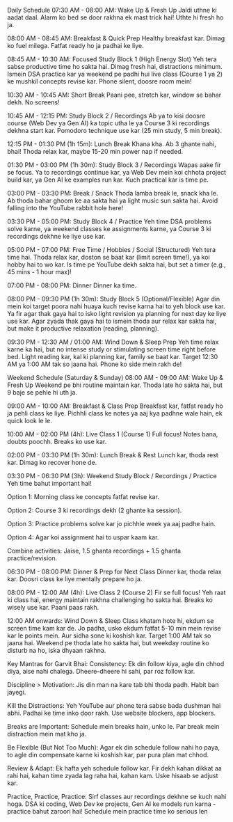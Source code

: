 Daily Schedule
07:30 AM - 08:00 AM: Wake Up & Fresh Up
Jaldi uthne ki aadat daal. Alarm ko bed se door rakhna ek mast trick hai! Uthte hi fresh ho ja.

08:00 AM - 08:45 AM: Breakfast & Quick Prep
Healthy breakfast kar. Dimag ko fuel milega. Fatfat ready ho ja padhai ke liye.

08:45 AM - 10:30 AM: Focused Study Block 1 (High Energy Slot)
Yeh tera sabse productive time ho sakta hai. Dimag fresh hai, distractions minimum. Ismein DSA practice kar ya weekend pe padhi hui live class (Course 1 ya 2) ke mushkil concepts revise kar. Phone silent, doosre room mein!

10:30 AM - 10:45 AM: Short Break
Paani pee, stretch kar, window se bahar dekh. No screens!

10:45 AM - 12:15 PM: Study Block 2 / Recordings
Ab ya to kisi doosre course (Web Dev ya Gen AI) ka topic utha le ya Course 3 ki recordings dekhna start kar. Pomodoro technique use kar (25 min study, 5 min break).

12:15 PM - 01:30 PM (1h 15m): Lunch Break
Khana kha. Ab 3 ghante nahi, bhai! Thoda relax kar, maybe 15-20 min power nap if needed.

01:30 PM - 03:00 PM (1h 30m): Study Block 3 / Recordings
Wapas aake fir se focus. Ya to recordings continue kar, ya Web Dev mein koi chhota project build kar, ya Gen AI ke examples run kar. Kuch practical kar is time pe.

03:00 PM - 03:30 PM: Break / Snack
Thoda lamba break le, snack kha le. Ab thoda bahar ghoom ke aa sakta hai ya light music sun sakta hai. Avoid falling into the YouTube rabbit hole here!

03:30 PM - 05:00 PM: Study Block 4 / Practice
Yeh time DSA problems solve karne, ya weekend classes ke assignments karne, ya Course 3 ki recordings dekhne ke liye use kar.

05:00 PM - 07:00 PM: Free Time / Hobbies / Social (Structured)
Yeh tera time hai. Thoda relax kar, doston se baat kar (limit screen time!), ya koi hobby hai to wo kar. Is time pe YouTube dekh sakta hai, but set a timer (e.g., 45 mins - 1 hour max)!

07:00 PM - 08:00 PM: Dinner
Dinner ka time.

08:00 PM - 09:30 PM (1h 30m): Study Block 5 (Optional/Flexible)
Agar din mein koi target poora nahi huaya kuch revise karna hai to yeh block use kar. Ya fir agar thak gaya hai to isko light revision ya planning for next day ke liye use kar. Agar zyada thak gaya hai to ismein thoda aur relax kar sakta hai, but make it productive relaxation (reading, planning).

09:30 PM - 12:30 AM / 01:00 AM: Wind Down & Sleep Prep
Yeh time relax karne ka hai, but no intense study or stimulating screen time right before bed. Light reading kar, kal ki planning kar, family se baat kar. Target 12:30 AM ya 1:00 AM tak so jaana hai. Phone ko side mein rakh de!

Weekend Schedule (Saturday & Sunday)
08:00 AM - 09:00 AM: Wake Up & Fresh Up
Weekend pe bhi routine maintain kar. Thoda late ho sakta hai, but 9 baje se pehle hi uth ja.

09:00 AM - 10:00 AM: Breakfast & Class Prep
Breakfast kar, fatfat ready ho ja pehli class ke liye. Pichhli class ke notes ya aaj kya padhne wale hain, ek quick look le le.

10:00 AM - 02:00 PM (4h): Live Class 1 (Course 1)
Full focus! Notes bana, doubts poochh. Breaks ko use kar.

02:00 PM - 03:30 PM (1h 30m): Lunch Break & Rest
Lunch kar, thoda rest kar. Dimag ko recover hone de.

03:30 PM - 06:30 PM (3h): Weekend Study Block / Recordings / Practice
Yeh time bahut important hai!

Option 1: Morning class ke concepts fatfat revise kar.

Option 2: Course 3 ki recordings dekh (2 ghante ka session).

Option 3: Practice problems solve kar jo pichhle week ya aaj padhe hain.

Option 4: Agar koi assignment hai to uspar kaam kar.

Combine activities: Jaise, 1.5 ghanta recordings + 1.5 ghanta practice/revision.

06:30 PM - 08:00 PM: Dinner & Prep for Next Class
Dinner kar, thoda relax kar. Doosri class ke liye mentally prepare ho ja.

08:00 PM - 12:00 AM (4h): Live Class 2 (Course 2)
Fir se full focus! Yeh raat ki class hai, energy maintain rakhna challenging ho sakta hai. Breaks ko wisely use kar. Paani paas rakh.

12:00 AM onwards: Wind Down & Sleep
Class khatam hote hi, ekdum se screen time kam kar de. Jo padha, usko ekdum fatfat 5-10 min mein revise kar le points mein. Aur sidha sone ki koshish kar. Target 1:00 AM tak so jaana hai. Weekend pe thoda late ho sakta hai, but weekday routine ko disturb na ho, iska dhyaan rakhna.

Key Mantras for Garvit Bhai:
Consistency: Ek din follow kiya, agle din chhod diya, aise nahi chalega. Dheere-dheere hi sahi, par roz follow kar.

Discipline > Motivation: Jis din man na kare tab bhi thoda padh. Habit ban jayegi.

Kill the Distractions: Yeh YouTube aur phone tera sabse bada dushman hai abhi. Padhai ke time inko door rakh. Use website blockers, app blockers.

Breaks are Important: Schedule mein breaks hain, unko le. Par break mein distraction mein mat kho ja.

Be Flexible (But Not Too Much): Agar ek din schedule follow nahi ho paya, to agle din compensate karne ki koshish kar, par pura plan mat chhod.

Review & Adapt: Ek hafta yeh schedule follow kar. Fir dekh kahan dikkat aa rahi hai, kahan time zyada lag raha hai, kahan kam. Uske hisaab se adjust kar.

Practice, Practice, Practice: Sirf classes aur recordings dekhne se kuch nahi hoga. DSA ki coding, Web Dev ke projects, Gen AI ke models run karna - practice bahut zaroori hai! Schedule mein practice time ko serious len